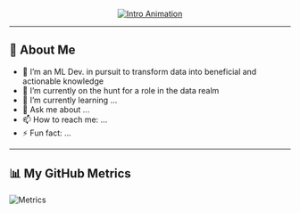 <p align="center">
  <a href="https://github.com/zparvez2z">
    <img src="https://readme-typing-svg.herokuapp.com?font=Fira+Code&size=40&pause=1000&color=F7F7F7&center=true&vCenter=true&width=700&lines=Hi+there!+I'm+Parvez+Zamil;Welcome+to+my+GitHub+profile!" alt="Intro Animation" />
  </a>
</p>

---

## 👋 About Me

- 💼 I’m an ML Dev. in pursuit to transform data into beneficial and actionable knowledge
- 🔭 I’m currently on the hunt for a role in the data realm
- 🌱 I’m currently learning ...
- 💬 Ask me about ...
- 📫 How to reach me: ...
- ⚡ Fun fact: ...

---

## 📊 My GitHub Metrics

![Metrics](./metrics.svg)
